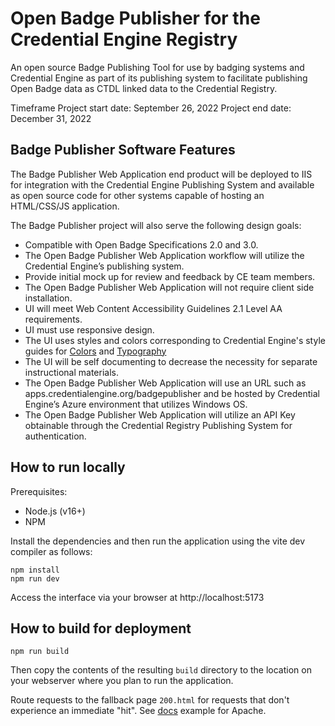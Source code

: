 # Open Badge Publisher for the Credential Engine Registry

An open source Badge Publishing Tool for use by badging systems and Credential Engine as part of its publishing system to facilitate publishing Open Badge data as CTDL linked data to the Credential Registry.

Timeframe
Project start date: September 26, 2022
Project end date: December 31, 2022

## Badge Publisher Software Features

The Badge Publisher Web Application end product will be deployed to IIS for integration with the Credential Engine Publishing System and available as open source code for other systems capable of hosting an HTML/CSS/JS application.

The Badge Publisher project will also serve the following design goals:

- Compatible with Open Badge Specifications 2.0 and 3.0.
- The Open Badge Publisher Web Application workflow will utilize the Credential Engine’s publishing system.
- Provide initial mock up for review and feedback by CE team members.
- The Open Badge Publisher Web Application will not require client side installation.
- UI will meet Web Content Accessibility Guidelines 2.1 Level AA requirements.
- UI must use responsive design.
- The UI uses styles and colors corresponding to Credential Engine's style guides for [Colors](https://zeroheight.com/55756e41a/p/45a1fe-colors) and [Typography](https://zeroheight.com/55756e41a/p/70197b-typography)
- The UI will be self documenting to decrease the necessity for separate instructional materials.
- The Open Badge Publisher Web Application will use an URL such as apps.credentialengine.org/badgepublisher and be hosted by Credential Engine’s Azure environment that utilizes Windows OS.
- The Open Badge Publisher Web Application will utilize an API Key obtainable through the Credential Registry Publishing System for authentication.

## How to run locally

Prerequisites:

- Node.js (v16+)
- NPM

Install the dependencies and then run the application using the vite dev compiler as follows:

```
npm install
npm run dev
```

Access the interface via your browser at http://localhost:5173

## How to build for deployment

```
npm run build
```

Then copy the contents of the resulting `build` directory to the location on your webserver where you plan to run the application.

Route requests to the fallback page `200.html` for requests that don't experience an immediate "hit". See [docs](https://github.com/sveltejs/kit/tree/master/packages/adapter-static#apache) example for Apache.
